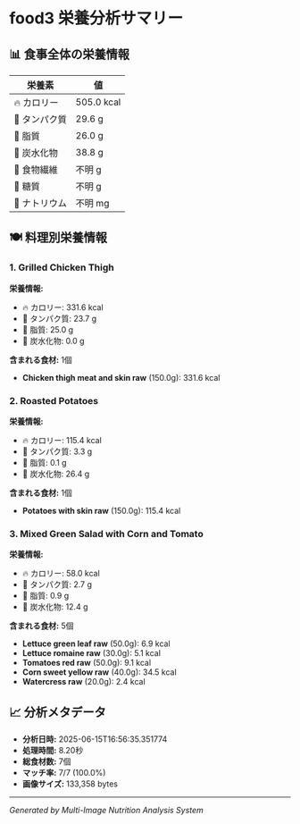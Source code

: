 # food3 栄養分析サマリー

## 📊 食事全体の栄養情報

| 栄養素 | 値 |
|--------|-----|
| 🔥 カロリー | 505.0 kcal |
| 🥩 タンパク質 | 29.6 g |
| 🧈 脂質 | 26.0 g |
| 🍞 炭水化物 | 38.8 g |
| 🌾 食物繊維 | 不明 g |
| 🍯 糖質 | 不明 g |
| 🧂 ナトリウム | 不明 mg |

## 🍽️ 料理別栄養情報

### 1. Grilled Chicken Thigh

**栄養情報:**
- 🔥 カロリー: 331.6 kcal
- 🥩 タンパク質: 23.7 g
- 🧈 脂質: 25.0 g
- 🍞 炭水化物: 0.0 g

**含まれる食材:** 1個

- **Chicken thigh meat and skin raw** (150.0g): 331.6 kcal

### 2. Roasted Potatoes

**栄養情報:**
- 🔥 カロリー: 115.4 kcal
- 🥩 タンパク質: 3.3 g
- 🧈 脂質: 0.1 g
- 🍞 炭水化物: 26.4 g

**含まれる食材:** 1個

- **Potatoes with skin raw** (150.0g): 115.4 kcal

### 3. Mixed Green Salad with Corn and Tomato

**栄養情報:**
- 🔥 カロリー: 58.0 kcal
- 🥩 タンパク質: 2.7 g
- 🧈 脂質: 0.9 g
- 🍞 炭水化物: 12.4 g

**含まれる食材:** 5個

- **Lettuce green leaf raw** (50.0g): 6.9 kcal
- **Lettuce romaine raw** (30.0g): 5.1 kcal
- **Tomatoes red raw** (50.0g): 9.1 kcal
- **Corn sweet yellow raw** (40.0g): 34.5 kcal
- **Watercress raw** (20.0g): 2.4 kcal

## 📈 分析メタデータ

- **分析日時:** 2025-06-15T16:56:35.351774
- **処理時間:** 8.20秒
- **総食材数:** 7個
- **マッチ率:** 7/7 (100.0%)
- **画像サイズ:** 133,358 bytes

---
*Generated by Multi-Image Nutrition Analysis System*
